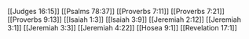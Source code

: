[[Judges 16:15]]
[[Psalms 78:37]]
[[Proverbs 7:11]]
[[Proverbs 7:21]]
[[Proverbs 9:13]]
[[Isaiah 1:3]]
[[Isaiah 3:9]]
[[Jeremiah 2:12]]
[[Jeremiah 3:1]]
[[Jeremiah 3:3]]
[[Jeremiah 4:22]]
[[Hosea 9:1]]
[[Revelation 17:1]]
